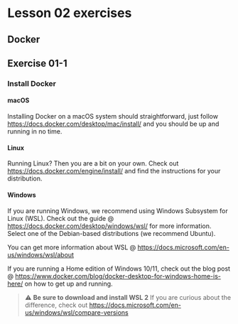 # Lesson 02 exercises
## Docker

## Exercise 01-1
### Install Docker
#### macOS 
Installing Docker on a macOS system should straightforward, just follow https://docs.docker.com/desktop/mac/install/ and you should be up and running in no time.

#### Linux
Running Linux? Then you are a bit on your own. Check out https://docs.docker.com/engine/install/ and find the instructions for your distribution.

#### Windows
If you are running Windows, we recommend using Windows Subsystem for Linux (WSL). Check out the guide @ https://docs.docker.com/desktop/windows/wsl/ for more information. Select one of the Debian-based distributions (we recommend Ubuntu).

You can get more information about WSL @ https://docs.microsoft.com/en-us/windows/wsl/about

If you are running a Home edition of Windows 10/11, check out the blog post @ https://www.docker.com/blog/docker-desktop-for-windows-home-is-here/ on how to get up and running.


> :warning: **Be sure to download and install WSL 2** If you are curious about the difference, check out https://docs.microsoft.com/en-us/windows/wsl/compare-versions

